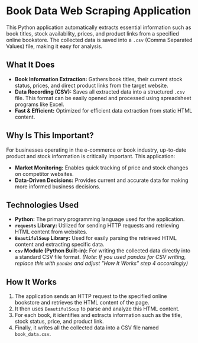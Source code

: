 # Book Data Web Scraping Application

This Python application automatically extracts essential information such as book titles, stock availability, prices, and product links from a specified online bookstore. The collected data is saved into a `.csv` (Comma Separated Values) file, making it easy for analysis.

## What It Does

* **Book Information Extraction:** Gathers book titles, their current stock status, prices, and direct product links from the target website.
* **Data Recording (CSV):** Saves all extracted data into a structured `.csv` file. This format can be easily opened and processed using spreadsheet programs like Excel.
* **Fast & Efficient:** Optimized for efficient data extraction from static HTML content.

## Why Is This Important?

For businesses operating in the e-commerce or book industry, up-to-date product and stock information is critically important. This application:

* **Market Monitoring:** Enables quick tracking of price and stock changes on competitor websites.
* **Data-Driven Decisions:** Provides current and accurate data for making more informed business decisions.

## Technologies Used

* **Python:** The primary programming language used for the application.
* **`requests` Library:** Utilized for sending HTTP requests and retrieving HTML content from websites.
* **`BeautifulSoup` Library:** Used for easily parsing the retrieved HTML content and extracting specific data.
* **`csv` Module (Python Built-in):** For writing the collected data directly into a standard CSV file format. *(Note: If you used pandas for CSV writing, replace this with `pandas` and adjust "How It Works" step 4 accordingly)*

## How It Works

1.  The application sends an HTTP request to the specified online bookstore and retrieves the HTML content of the page.
2.  It then uses `BeautifulSoup` to parse and analyze this HTML content.
3.  For each book, it identifies and extracts information such as the title, stock status, price, and product link.
4.  Finally, it writes all the collected data into a CSV file named `book_data.csv`.
